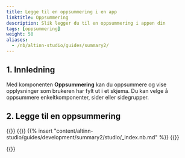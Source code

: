 ```yaml
---
title: Legge til en oppsummering i en app
linktitle: Oppsummering
description: Slik legger du til en oppsummering i appen din
tags: [oppsummering]
weight: 50
aliases:
  - /nb/altinn-studio/guides/summary2/
---
```


<!-- Før du starter -->

## 1. Innledning

Med komponenten **Oppsummering** kan du oppsummere og vise opplysninger som brukeren har fylt ut i et skjema. Du kan velge å oppsummere enkeltkomponenter, sider eller sidegrupper.

## 2. Legge til en oppsummering

{{<content-version-selector classes="border-box">}}
{{<content-version-container version-label="Altinn Studio Designer">}}
{{% insert "content/altinn-studio/guides/development/summary2/studio/_index.nb.md" %}}
{{</content-version-container>}}

{{</content-version-selector>}}
